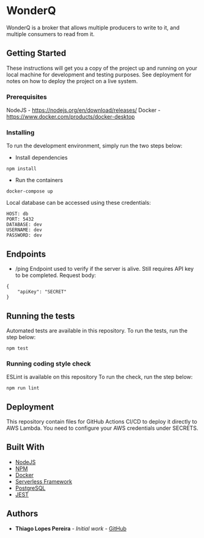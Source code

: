 # WonderQ

WonderQ is a broker that allows multiple producers to write to it, and multiple consumers to read from it.

## Getting Started

These instructions will get you a copy of the project up and running on your local machine for development and testing purposes. See deployment for notes on how to deploy the project on a live system.

### Prerequisites

NodeJS - https://nodejs.org/en/download/releases/
Docker - https://www.docker.com/products/docker-desktop

### Installing

To run the development environment, simply run the two steps below:

- Install dependencies

```
npm install
```

- Run the containers

```
docker-compose up
```

Local database can be accessed using these credentials:

```
HOST: db
PORT: 5432
DATABASE: dev
USERNAME: dev
PASSWORD: dev
```

## Endpoints

* /ping
Endpoint used to verify if the server is alive. Still requires API key to be completed.
Request body:
```
{
    "apiKey": "SECRET"
}
```

## Running the tests

Automated tests are available in this repository.
To run the tests, run the step below:

```
npm test
```

### Running coding style check

ESLint is available on this repository
To run the check, run the step below:

```
npm run lint
```

## Deployment

This repository contain files for GitHub Actions CI/CD to deploy it directly to AWS Lambda.
You need to configure your AWS credentials under SECRETS.

## Built With

* [NodeJS](https://nodejs.org/en/download/releases/)
* [NPM](https://www.npmjs.com/)
* [Docker](https://www.docker.com/)
* [Serverless Framework](https://www.serverless.com/)
* [PostgreSQL](https://www.postgresql.org/)
* [JEST](https://jestjs.io/)

## Authors

* **Thiago Lopes Pereira** - *Initial work* - [GitHub](https://github.com/thiagonespereira)
